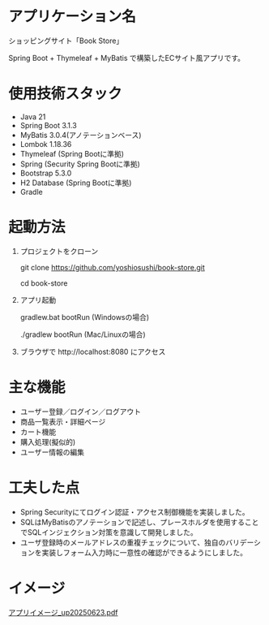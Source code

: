 # アプリケーション名
ショッピングサイト「Book Store」

Spring Boot + Thymeleaf + MyBatis で構築したECサイト風アプリです。

# 使用技術スタック
- Java 21
- Spring Boot 3.1.3
- MyBatis 3.0.4(アノテーションベース)
- Lombok 1.18.36
- Thymeleaf (Spring Bootに準拠)
- Spring (Security Spring Bootに準拠)
- Bootstrap 5.3.0
- H2 Database (Spring Bootに準拠)
- Gradle

# 起動方法
1. プロジェクトをクローン

    git clone https://github.com/yoshiosushi/book-store.git

    cd book-store

2. アプリ起動

    gradlew.bat bootRun (Windowsの場合)

    ./gradlew bootRun (Mac/Linuxの場合)

3. ブラウザで http://localhost:8080 にアクセス

# 主な機能
- ユーザー登録／ログイン／ログアウト
- 商品一覧表示・詳細ページ
- カート機能
- 購入処理(擬似的)
- ユーザー情報の編集

# 工夫した点
- Spring Securityにてログイン認証・アクセス制御機能を実装しました。
- SQLはMyBatisのアノテーションで記述し、プレースホルダを使用することでSQLインジェクション対策を意識して開発しました。
- ユーザ登録時のメールアドレスの重複チェックについて、独自のバリデーションを実装しフォーム入力時に一意性の確認ができるようにしました。

# イメージ
[アプリイメージ_up20250623.pdf](https://github.com/user-attachments/files/20864623/_up20250623.pdf)

